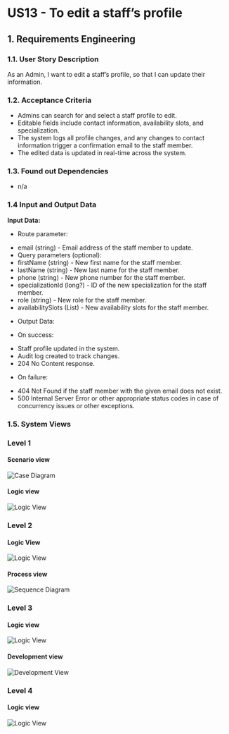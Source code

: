# US13 - To edit a staff’s profile


## 1. Requirements Engineering

### 1.1. User Story Description

As an Admin, I want to edit a staff’s profile, so that I can update their information.

### 1.2. Acceptance Criteria

- Admins can search for and select a staff profile to edit.
- Editable fields include contact information, availability slots, and specialization.
- The system logs all profile changes, and any changes to contact information trigger a
confirmation email to the staff member.
- The edited data is updated in real-time across the system.

### 1.3. Found out Dependencies

* n/a

### 1.4 Input and Output Data

**Input Data:**

* Route parameter:
- email (string) - Email address of the staff member to update.
- Query parameters (optional):
- firstName (string) - New first name for the staff member.
- lastName (string) - New last name for the staff member.
- phone (string) - New phone number for the staff member.
- specializationId (long?) - ID of the new specialization for the staff member.
- role (string) - New role for the staff member.
- availabilitySlots (List<AvailabilitySlot>) - New availability slots for the staff member.
* Output Data:

* On success:

- Staff profile updated in the system.
- Audit log created to track changes.
- 204 No Content response.
* On failure:

- 404 Not Found if the staff member with the given email does not exist.
- 500 Internal Server Error or other appropriate status codes in case of concurrency issues or other exceptions.

### 1.5. System Views

### Level 1

#### Scenario view

![Case Diagram](views/case-diagram.svg)

#### Logic view

![Logic View](views/level1-logic.svg)

### Level 2

#### Logic View

![Logic View](views/logic-view-lvl2.svg)

#### Process view

![Sequence Diagram](views/sequence-diagram.svg)

### Level 3

#### Logic view

![Logic View](views/logic-view-lvl3.svg)


#### Development view

![Development View](views/dev-view-lvl3.svg)

### Level 4

#### Logic view

![Logic View](views/logic-view-lvl4.svg)


